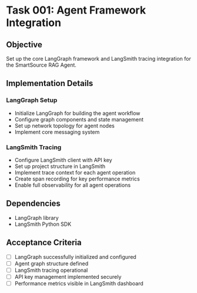 # Task 001: Agent Framework Integration

## Objective
Set up the core LangGraph framework and LangSmith tracing integration for the SmartSource RAG Agent.

## Implementation Details

### LangGraph Setup
- Initialize LangGraph for building the agent workflow
- Configure graph components and state management
- Set up network topology for agent nodes
- Implement core messaging system

### LangSmith Tracing
- Configure LangSmith client with API key
- Set up project structure in LangSmith
- Implement trace context for each agent operation
- Create span recording for key performance metrics
- Enable full observability for all agent operations

## Dependencies
- LangGraph library
- LangSmith Python SDK

## Acceptance Criteria
- [ ] LangGraph successfully initialized and configured
- [ ] Agent graph structure defined
- [ ] LangSmith tracing operational
- [ ] API key management implemented securely
- [ ] Performance metrics visible in LangSmith dashboard